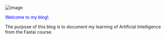![image](https://github.com/user-attachments/assets/45b072ce-234c-4b2e-ae3a-afa35a18ff45)

<span style="color:blue"> Welcome to my blog!. </span>

The purpose of this blog is to document my learning of Artificial Intelligence from the Fastai course.


